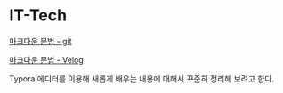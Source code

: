 # IT-Tech

[마크다운 문법 - git](https://gist.github.com/ihoneymon/652be052a0727ad59601)

[마크다운 문법 - Velog](https://velog.io/@yuuuye/velog-마크다운MarkDown-작성법) 

Typora 에디터를 이용해 새롭게 배우는 내용에 대해서 꾸준히 정리해 보려고 한다.



